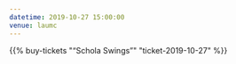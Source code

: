```yaml
---
datetime: 2019-10-27 15:00:00
venue: laumc
---
```


{{% buy-tickets "“Schola Swings”" "ticket-2019-10-27" %}}
